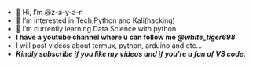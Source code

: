 - 👋 Hi, I’m @z-a-y-a-n
- 👀 I’m interested in Tech,Python and Kali(hacking)
- 🌱 I’m currently learning Data Science with python
- **I have a youtube channel where u can follow me _@white_tiger698_**
- I will post videos about termux, python, arduino and etc...
- ***Kindly subscribe if you like my videos and if you're a fan of VS code.***
